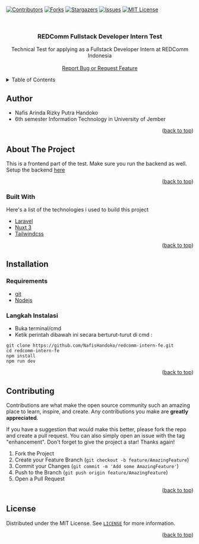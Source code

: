 <br />
<p align="center">

[![Contributors][contributors-shield]][contributors-url]
[![Forks][forks-shield]][forks-url]
[![Stargazers][stars-shield]][stars-url]
[![Issues][issues-shield]][issues-url]
[![MIT License][license-shield]][license-url]
</p>

<!-- PROJECT LOGO -->
<br />
<div align="center">
  <!-- <a href="https://unej.ac.id">
    <img src="http://protan.faperta.unej.ac.id/wp-content/uploads/sites/14/2020/05/logo-unej-300x296.png" alt="Logo" width="300">
  </a> -->

  <h3 align="center">REDComm Fullstack Developer Intern Test</h3>

  <p align="center">
    Technical Test for applying as a Fullstack Developer Intern at REDComm Indonesia
    <br />
    <br />
    <!-- <a href="https://deboks-kas.000webhostapp.com/">View Demo</a>
    · -->
    <a href="https://github.com/NafisHandoko/redcomm-intern-fe/issues">Report Bug or Request Feature</a>
  </p>
</div>



<!-- TABLE OF CONTENTS -->
<details>
  <summary>Table of Contents</summary>
  <ol>
    <li><a href="#author">Author</a></li>
    <li>
      <a href="#about-the-project">About The Project</a>
      <ul>
        <li><a href="#built-with">Built With</a></li>
      </ul>
    </li>
    <li><a href="#installation">Installation</a></li>
    <li><a href="#contributing">Contributing</a></li>
    <li><a href="#license">License</a></li>
    <!--<li><a href="#acknowledgments">Acknowledgments</a></li>-->
  </ol>
</details>

<!-- Author -->
## Author

* Nafis Arinda Rizky Putra Handoko
* 6th semester Information Technology in University of Jember

<p align="right">(<a href="#top">back to top</a>)</p>


<!-- ABOUT THE PROJECT -->
## About The Project

This is a frontend part of the test. Make sure you run the backend as well. Setup the backend <a href="https://github.com/NafisHandoko/redcomm-intern-be">here</a>

<!-- [![Product Name Screen Shot][product-screenshot]](https://github.com/NafisHandoko/depr-calc) -->

<p align="right">(<a href="#top">back to top</a>)</p>



### Built With

Here's a list of the technologies i used to build this project

* [Laravel](https://laravel.com/)
* [Nuxt 3](https://nuxt.com/)
* [Tailwindcss](https://tailwindcss.com/)

<p align="right">(<a href="#top">back to top</a>)</p>




<!-- USAGE EXAMPLES -->
## Installation

### Requirements
* [git](https://git-scm.com/)
* [Nodejs](https://nodejs.org/en/download)

### Langkah Instalasi
* Buka terminal/cmd
* Ketik perintah dibawah ini secara berturut-turut di cmd : 
```
git clone https://github.com/NafisHandoko/redcomm-intern-fe.git
cd redcomm-intern-fe
npm install
npm run dev
```

<p align="right">(<a href="#top">back to top</a>)</p>



<!-- CONTRIBUTING -->
## Contributing

Contributions are what make the open source community such an amazing place to learn, inspire, and create. Any contributions you make are **greatly appreciated**.

If you have a suggestion that would make this better, please fork the repo and create a pull request. You can also simply open an issue with the tag "enhancement".
Don't forget to give the project a star! Thanks again!

1. Fork the Project
2. Create your Feature Branch (`git checkout -b feature/AmazingFeature`)
3. Commit your Changes (`git commit -m 'Add some AmazingFeature'`)
4. Push to the Branch (`git push origin feature/AmazingFeature`)
5. Open a Pull Request

<p align="right">(<a href="#top">back to top</a>)</p>



<!-- LICENSE -->
## License

Distributed under the MIT License. See <a href="https://github.com/NafisHandoko/redcomm-intern-fe/blob/master/LICENSE">`LICENSE`</a> for more information.

<p align="right">(<a href="#top">back to top</a>)</p>




<!-- ACKNOWLEDGMENTS -->
<!--
## Acknowledgments

Use this space to list resources you find helpful and would like to give credit to. I've included a few of my favorites to kick things off!

* [Choose an Open Source License](https://choosealicense.com)
* [GitHub Emoji Cheat Sheet](https://www.webpagefx.com/tools/emoji-cheat-sheet)
* [Malven's Flexbox Cheatsheet](https://flexbox.malven.co/)
* [Malven's Grid Cheatsheet](https://grid.malven.co/)
* [Img Shields](https://shields.io)
* [GitHub Pages](https://pages.github.com)
* [Font Awesome](https://fontawesome.com)
* [React Icons](https://react-icons.github.io/react-icons/search)

<p align="right">(<a href="#top">back to top</a>)</p>
-->


<!-- MARKDOWN LINKS & IMAGES -->
<!-- https://www.markdownguide.org/basic-syntax/#reference-style-links -->
[contributors-shield]: https://img.shields.io/github/contributors/NafisHandoko/depr-calc.svg?style=for-the-badge
[contributors-url]: https://github.com/NafisHandoko/redcomm-intern-fe/graphs/contributors
[forks-shield]: https://img.shields.io/github/forks/NafisHandoko/depr-calc.svg?style=for-the-badge
[forks-url]: https://github.com/NafisHandoko/redcomm-intern-fe/network/members
[stars-shield]: https://img.shields.io/github/stars/NafisHandoko/depr-calc.svg?style=for-the-badge
[stars-url]: https://github.com/NafisHandoko/redcomm-intern-fe/stargazers
[issues-shield]: https://img.shields.io/github/issues/NafisHandoko/depr-calc.svg?style=for-the-badge
[issues-url]: https://github.com/NafisHandoko/redcomm-intern-fe/issues
[license-shield]: https://img.shields.io/github/license/NafisHandoko/depr-calc.svg?style=for-the-badge
[license-url]: https://github.com/NafisHandoko/redcomm-intern-fe/blob/master/LICENSE
[product-screenshot]: screenshot.png